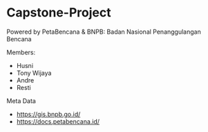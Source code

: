 # Capstone-Project
Powered by PetaBencana &amp; BNPB: Badan Nasional Penanggulangan Bencana

Members:
* Husni
* Tony Wijaya
* Andre
* Resti

Meta Data
- https://gis.bnpb.go.id/
- https://docs.petabencana.id/
